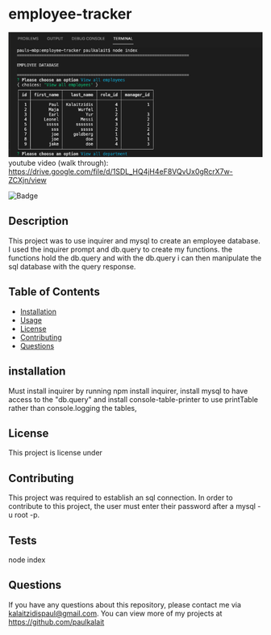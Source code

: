 
# employee-tracker

  ![Screenshot](img/welcome.png)
youtube video (walk through): https://drive.google.com/file/d/1SDL_HQ4jH4eF8VQvUx0gRcrX7w-ZCXjn/view


  ![Badge](https://img.shields.io/badge/licence--blue)
  ## Description
  This project was to use inquirer and mysql to create an employee database. I used the inquirer prompt and db.query to create my functions. the functions hold the db.query and with the db.query i can then manipulate the sql database with the query response.

  ## Table of Contents
  * [Installation](#installation)
  * [Usage](#usage)
  * [License](#license)
  * [Contributing](#contributing)
  * [Questions](#questions)

  ## installation
  Must install inquirer by running npm install inquirer, install mysql to have access to the "db.query" and install console-table-printer to use printTable rather than console.logging the tables,

  
  ## License 
  This project is license under 

  ## Contributing
  This project was required to establish an sql connection. In order to contribute to this project, the user must enter their password after a mysql -u root -p.

  ## Tests
  node index 

  ## Questions
  If you have any questions about this repository, please contact me via kalaitzidispaul@gmail.com. You can view more of my projects at https://github.com/paulkalait
  